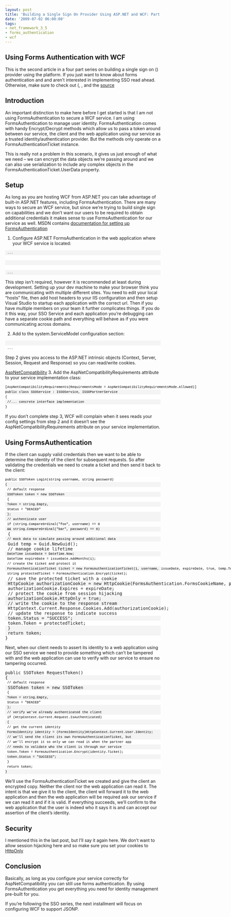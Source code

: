 ```yaml
---
layout: post
title: 'Building a Single Sign On Provider Using ASP.NET and WCF: Part 2'
date: '2009-07-02 06:00:00'
tags:
- net_framework_3_5
- forms_authentication
- wcf
---
```


## Using Forms Authentication with WCF

This is the second article in a four part series on building a single sign on () provider using the platform. If you just want to know about forms authentication and and aren’t interested in implementing SSO read ahead. Otherwise, make sure to check out (, , and the [source](http://cid-2c81058206cadea2.skydrive.live.com/self.aspx/.Public/CodeSamples/SSO.zip)

## Introduction

An important distinction to make here before I get started is that I am not using FormsAuthentication to secure a WCF service. I am using FormsAuthentication to manage user identity. FormsAuthentication comes with handy Encrypt/Decrypt methods which allow us to pass a token around between our service, the client and the web application using our service as a trusted identity/authentication provider. But the methods only operate on a FormsAuthenticationTicket instance.

This is really not a problem in this scenario, it gives us just enough of what we need – we can encrypt the data objects we’re passing around and we can also use serialization to include any complex objects in the FormsAuthenticationTicket.UserData property.

## Setup

As long as you are hosting WCF from ASP.NET you can take advantage of built-in ASP.NET features, including FormsAuthentication. There are many ways to secure an WCF service, but since we’re trying to build single sign on capabilities and we don’t want our users to be required to obtain additional credentials it makes sense to use FormsAuthentication for our service as well. MSDN contains [documentation for setting up FormsAuthentication](http://msdn.microsoft.com/en-us/library/bb398990.aspx)

1. Configure ASP.NET FormsAuthentication in the web application where your WCF service is located:

<pre style="border-style: none; margin: 0em; padding: 0px; overflow: visible; text-align: left; line-height: 12pt; background-color: white; width: 100%; direction: ltr;font-family:'Courier New',courier,monospace;font-size:8pt;color:black;"><system.web></pre>

<pre style="border-style: none; margin: 0em; padding: 0px; overflow: visible; text-align: left; line-height: 12pt; background-color: rgb(244, 244, 244); width: 100%; direction: ltr;font-family:'Courier New',courier,monospace;font-size:8pt;color:black;"> ...</pre>

<pre style="border-style: none; margin: 0em; padding: 0px; overflow: visible; text-align: left; line-height: 12pt; background-color: white; width: 100%; direction: ltr;font-family:'Courier New',courier,monospace;font-size:8pt;color:black;"> <authentication mode="Forms"></pre>

<pre style="border-style: none; margin: 0em; padding: 0px; overflow: visible; text-align: left; line-height: 12pt; background-color: rgb(244, 244, 244); width: 100%; direction: ltr;font-family:'Courier New',courier,monospace;font-size:8pt;color:black;"> <forms cookieless="UseCookies" path="/SSO" name="SSOService"/></pre>

<pre style="border-style: none; margin: 0em; padding: 0px; overflow: visible; text-align: left; line-height: 12pt; background-color: white; width: 100%; direction: ltr;font-family:'Courier New',courier,monospace;font-size:8pt;color:black;"> </authentication></pre>

<pre style="border-style: none; margin: 0em; padding: 0px; overflow: visible; text-align: left; line-height: 12pt; background-color: rgb(244, 244, 244); width: 100%; direction: ltr;font-family:'Courier New',courier,monospace;font-size:8pt;color:black;"> ...</pre>

<pre style="border-style: none; margin: 0em; padding: 0px; overflow: visible; text-align: left; line-height: 12pt; background-color: white; width: 100%; direction: ltr;font-family:'Courier New',courier,monospace;font-size:8pt;color:black;"></system.web></pre>

This step isn’t required, however it is recommended at least during development. Setting up your dev machine to make your browser think you are communicating with multiple different sites. You need to edit your local “hosts” file, then add host headers to your IIS configuration and then setup Visual Studio to startup each application with the correct url. Then if you have multiple members on your team it further complicates things. If you do it this way, your SSO Service and each application you’re debugging can have a separate cookie path and everything will behave as if you were communicating across domains.

2. Add to the system.ServiceModel configuration section:

<pre style="border-style: none; margin: 0em; padding: 0px; overflow: visible; text-align: left; line-height: 12pt; background-color: white; width: 100%; direction: ltr;font-family:'Courier New',courier,monospace;font-size:8pt;color:black;"><system.serviceModel></pre>

<pre style="border-style: none; margin: 0em; padding: 0px; overflow: visible; text-align: left; line-height: 12pt; background-color: rgb(244, 244, 244); width: 100%; direction: ltr;font-family:'Courier New',courier,monospace;font-size:8pt;color:black;"> <serviceHostingEnvironment aspNetCompatibilityEnabled="true"/></pre>

<pre style="border-style: none; margin: 0em; padding: 0px; overflow: visible; text-align: left; line-height: 12pt; background-color: white; width: 100%; direction: ltr;font-family:'Courier New',courier,monospace;font-size:8pt;color:black;"> ...</pre>

<pre style="border-style: none; margin: 0em; padding: 0px; overflow: visible; text-align: left; line-height: 12pt; background-color: rgb(244, 244, 244); width: 100%; direction: ltr;font-family:'Courier New',courier,monospace;font-size:8pt;color:black;"></system.serviceModel></pre>

Step 2 gives you access to the ASP.NET intrinsic objects (Context, Server, Session, Request and Response) so you can read/write cookies.

[AspNetCompatibility](http://msdn.microsoft.com/en-us/library/aa702682.aspx)
3. Add the AspNetCompatibilityRequirements attribute to your service implementation class:

<pre style="border-style: none; margin: 0em; padding: 0px; overflow: visible; text-align: left; line-height: 12pt; background-color: white; width: 100%; direction: ltr;font-family:'Courier New',courier,monospace;font-size:8pt;color:black;">[AspNetCompatibilityRequirements(RequirementsMode = AspNetCompatibilityRequirementsMode.Allowed)]</pre>

<pre style="border-style: none; margin: 0em; padding: 0px; overflow: visible; text-align: left; line-height: 12pt; background-color: rgb(244, 244, 244); width: 100%; direction: ltr; font-family: 'Courier New',courier,monospace; font-size: 8pt; color: black;">public class SSOService : ISSOService, ISSOPartnerService</pre>

<pre style="border-style: none; margin: 0em; padding: 0px; overflow: visible; text-align: left; line-height: 12pt; background-color: white; width: 100%; direction: ltr;font-family:'Courier New',courier,monospace;font-size:8pt;color:black;">{</pre>

<pre style="border-style: none; margin: 0em; padding: 0px; overflow: visible; text-align: left; line-height: 12pt; background-color: rgb(244, 244, 244); width: 100%; direction: ltr; font-family: 'Courier New',courier,monospace; font-size: 8pt; color: black;"> //... concrete interface implementation</pre>

<pre style="border-style: none; margin: 0em; padding: 0px; overflow: visible; text-align: left; line-height: 12pt; background-color: white; width: 100%; direction: ltr; font-family: 'Courier New',courier,monospace; font-size: 8pt; color: black;">}</pre>

If you don’t complete step 3, WCF will complain when it sees reads your config settings from step 2 and it doesn’t see the AspNetCompatibilityRequirements attribute on your service implementation.

## Using FormsAuthentication

If the client can supply valid credentials then we want to be able to determine the identity of the client for subsequent requests. So after validating the credentials we need to create a ticket and then send it back to the client:

<pre style="border-style: none; margin: 0em; padding: 0px; overflow: visible; text-align: left; line-height: 12pt; background-color: white; width: 100%; direction: ltr; font-family: 'Courier New',courier,monospace; font-size: 8pt; color: black;">public SSOToken Login(string username, string password)</pre>

<pre style="border-style: none; margin: 0em; padding: 0px; overflow: visible; text-align: left; line-height: 12pt; background-color: rgb(244, 244, 244); width: 100%; direction: ltr; font-family: 'Courier New',courier,monospace; font-size: 8pt; color: black;">{</pre>

<pre style="border-style: none; margin: 0em; padding: 0px; overflow: visible; text-align: left; line-height: 12pt; background-color: white; width: 100%; direction: ltr; font-family: 'Courier New',courier,monospace; font-size: 8pt; color: black;"> // default response</pre>

<pre style="border-style: none; margin: 0em; padding: 0px; overflow: visible; text-align: left; line-height: 12pt; background-color: rgb(244, 244, 244); width: 100%; direction: ltr; font-family: 'Courier New',courier,monospace; font-size: 8pt; color: black;"> SSOToken token = new SSOToken</pre>

<pre style="border-style: none; margin: 0em; padding: 0px; overflow: visible; text-align: left; line-height: 12pt; background-color: white; width: 100%; direction: ltr; font-family: 'Courier New',courier,monospace; font-size: 8pt; color: black;"> {</pre>

<pre style="border-style: none; margin: 0em; padding: 0px; overflow: visible; text-align: left; line-height: 12pt; background-color: rgb(244, 244, 244); width: 100%; direction: ltr; font-family: 'Courier New',courier,monospace; font-size: 8pt; color: black;"> Token = string.Empty,</pre>

<pre style="border-style: none; margin: 0em; padding: 0px; overflow: visible; text-align: left; line-height: 12pt; background-color: white; width: 100%; direction: ltr; font-family: 'Courier New',courier,monospace; font-size: 8pt; color: black;"> Status = "DENIED"</pre>

<pre style="border-style: none; margin: 0em; padding: 0px; overflow: visible; text-align: left; line-height: 12pt; background-color: rgb(244, 244, 244); width: 100%; direction: ltr;font-family:'Courier New',courier,monospace;font-size:8pt;color:black;"> };</pre>

<pre style="border-style: none; margin: 0em; padding: 0px; overflow: visible; text-align: left; line-height: 12pt; background-color: rgb(244, 244, 244); width: 100%; direction: ltr;font-family:'Courier New',courier,monospace;font-size:8pt;color:black;"> // authenticate user</pre>

<pre style="border-style: none; margin: 0em; padding: 0px; overflow: visible; text-align: left; line-height: 12pt; direction: ltr;font-family:'Courier New',courier,monospace;font-size:8pt;color:black;"> if (string.CompareOrdinal("foo", username) == 0</pre>

<pre style="border-style: none; margin: 0em; padding: 0px; overflow: visible; text-align: left; line-height: 12pt; background-color: rgb(244, 244, 244); width: 100%; direction: ltr;font-family:'Courier New',courier,monospace;font-size:8pt;color:black;"> && string.CompareOrdinal("bar", password) == 0)</pre>

<pre face="'Courier New',courier,monospace" size="8pt" color="black" style="border-style: none; margin: 0em; padding: 0px; overflow: visible; text-align: left; line-height: 12pt; direction: ltr;"> {</pre>

<pre style="border-style: none; margin: 0em; padding: 0px; overflow: visible; text-align: left; line-height: 12pt; background-color: rgb(244, 244, 244); width: 100%; direction: ltr;font-family:'Courier New',courier,monospace;font-size:8pt;color:black;"> // mock data to simulate passing around additional data</pre>

<pre face="'Courier New',courier,monospace" size="8pt" color="black" style="border-style: none; margin: 0em; padding: 0px; overflow: visible; text-align: left; line-height: 12pt; direction: ltr;"> Guid temp = Guid.NewGuid();</pre>

<pre face="'Courier New',courier,monospace" size="8pt" color="black" style="border-style: none; margin: 0em; padding: 0px; overflow: visible; text-align: left; line-height: 12pt; direction: ltr;"> // manage cookie lifetime</pre>

<pre style="border-style: none; margin: 0em; padding: 0px; overflow: visible; text-align: left; line-height: 12pt; background-color: rgb(244, 244, 244); width: 100%; direction: ltr;font-family:'Courier New',courier,monospace;font-size:8pt;color:black;"> DateTime issueDate = DateTime.Now;</pre>

<pre style="border-style: none; margin: 0em; padding: 0px; overflow: visible; text-align: left; line-height: 12pt; background-color: white; width: 100%; direction: ltr;font-family:'Courier New',courier,monospace;font-size:8pt;color:black;"> DateTime expireDate = issueDate.AddMonths(1);</pre>

<pre style="border-style: none; margin: 0em; padding: 0px; overflow: visible; text-align: left; line-height: 12pt; background-color: white; width: 100%; direction: ltr;font-family:'Courier New',courier,monospace;font-size:8pt;color:black;"> // create the ticket and protect it</pre>

<pre style="border-style: none; margin: 0em; padding: 0px; overflow: visible; text-align: left; line-height: 12pt; background-color: rgb(244, 244, 244); width: 100%; direction: ltr;font-family:'Courier New',courier,monospace;font-size:8pt;color:black;"> FormsAuthenticationTicket ticket = new FormsAuthenticationTicket(1, username, issueDate, expireDate, true, temp.ToString());</pre>

<pre style="border-style: none; margin: 0em; padding: 0px; overflow: visible; text-align: left; line-height: 12pt; background-color: white; width: 100%; direction: ltr;font-family:'Courier New',courier,monospace;font-size:8pt;color:black;"> string protectedTicket = FormsAuthentication.Encrypt(ticket);</pre>

<pre face="'Courier New',courier,monospace" size="8pt" color="black" style="border-style: none; margin: 0em; padding: 0px; overflow: visible; text-align: left; line-height: 12pt; background-color: white; width: 100%; direction: ltr;"> // save the protected ticket with a cookie</pre>

<pre face="'Courier New',courier,monospace" size="8pt" color="black" style="border-style: none; margin: 0em; padding: 0px; overflow: visible; text-align: left; line-height: 12pt; background-color: rgb(244, 244, 244); width: 100%; direction: ltr;"> HttpCookie authorizationCookie = new HttpCookie(FormsAuthentication.FormsCookieName, protectedTicket);</pre>

<pre face="'Courier New',courier,monospace" size="8pt" color="black" style="border-style: none; margin: 0em; padding: 0px; overflow: visible; text-align: left; line-height: 12pt; background-color: white; width: 100%; direction: ltr;"> authorizationCookie.Expires = expireDate;</pre>

<pre face="'Courier New',courier,monospace" size="8pt" color="black" style="border-style: none; margin: 0em; padding: 0px; overflow: visible; text-align: left; line-height: 12pt; background-color: white; width: 100%; direction: ltr;"> // protect the cookie from session hijacking</pre>

<pre face="'Courier New',courier,monospace" size="8pt" color="black" style="border-style: none; margin: 0em; padding: 0px; overflow: visible; text-align: left; line-height: 12pt; background-color: rgb(244, 244, 244); width: 100%; direction: ltr;"> authorizationCookie.HttpOnly = true;</pre>

<pre face="'Courier New',courier,monospace" size="8pt" color="black" style="border-style: none; margin: 0em; padding: 0px; overflow: visible; text-align: left; line-height: 12pt; background-color: rgb(244, 244, 244); width: 100%; direction: ltr;"> // write the cookie to the response stream</pre>

<pre face="'Courier New',courier,monospace" size="8pt" color="black" style="border-style: none; margin: 0em; padding: 0px; overflow: visible; text-align: left; line-height: 12pt; background-color: white; width: 100%; direction: ltr;"> HttpContext.Current.Response.Cookies.Add(authorizationCookie);</pre>

<pre face="'Courier New',courier,monospace" size="8pt" color="black" style="border-style: none; margin: 0em; padding: 0px; overflow: visible; text-align: left; line-height: 12pt; background-color: white; width: 100%; direction: ltr;"> // update the response to indicate success</pre>

<pre face="'Courier New',courier,monospace" size="8pt" color="black" style="border-style: none; margin: 0em; padding: 0px; overflow: visible; text-align: left; line-height: 12pt; background-color: rgb(244, 244, 244); width: 100%; direction: ltr;"> token.Status = "SUCCESS";</pre>

<pre face="'Courier New',courier,monospace" size="8pt" color="black" style="border-style: none; margin: 0em; padding: 0px; overflow: visible; text-align: left; line-height: 12pt; background-color: white; width: 100%; direction: ltr;"> token.Token = protectedTicket;</pre>

<pre face="'Courier New',courier,monospace" size="8pt" color="black" style="border-style: none; margin: 0em; padding: 0px; overflow: visible; text-align: left; line-height: 12pt; background-color: rgb(244, 244, 244); width: 100%; direction: ltr;"> }</pre>

<pre face="'Courier New',courier,monospace" size="8pt" color="black" style="border-style: none; margin: 0em; padding: 0px; overflow: visible; text-align: left; line-height: 12pt; background-color: rgb(244, 244, 244); width: 100%; direction: ltr;"> return token;</pre>

<pre face="'Courier New',courier,monospace" size="8pt" color="black" style="border-style: none; margin: 0em; padding: 0px; overflow: visible; text-align: left; line-height: 12pt; background-color: white; width: 100%; direction: ltr;">}</pre>

Next, when our client needs to assert its identity to a web application using our SSO service we need to provide something which can’t be tampered with and the web application can use to verify with our service to ensure no tampering occurred.

<pre face="'Courier New',courier,monospace" size="8pt" color="black" style="border-style: none; margin: 0em; padding: 0px; overflow: visible; text-align: left; line-height: 12pt; background-color: white; width: 100%; direction: ltr;">public SSOToken RequestToken()</pre>

<pre face="'Courier New',courier,monospace" size="8pt" color="black" style="border-style: none; margin: 0em; padding: 0px; overflow: visible; text-align: left; line-height: 12pt; background-color: rgb(244, 244, 244); width: 100%; direction: ltr;">{</pre>

<pre style="border-style: none; margin: 0em; padding: 0px; overflow: visible; text-align: left; line-height: 12pt; background-color: white; width: 100%; font-family: 'Courier New',courier,monospace; direction: ltr; color: black; font-size: 8pt;"> // default response</pre>

<pre face="'Courier New',courier,monospace" size="8pt" color="black" style="border-style: none; margin: 0em; padding: 0px; overflow: visible; text-align: left; line-height: 12pt; background-color: rgb(244, 244, 244); width: 100%; direction: ltr;"> SSOToken token = new SSOToken</pre>

<pre style="border-style: none; margin: 0em; padding: 0px; overflow: visible; text-align: left; line-height: 12pt; background-color: white; width: 100%; font-family: 'Courier New',courier,monospace; direction: ltr; color: black; font-size: 8pt;"> {</pre>

<pre style="border-style: none; margin: 0em; padding: 0px; overflow: visible; text-align: left; line-height: 12pt; background-color: rgb(244, 244, 244); width: 100%; font-family: 'Courier New',courier,monospace; direction: ltr; color: black; font-size: 8pt;"> Token = string.Empty,</pre>

<pre style="border-style: none; margin: 0em; padding: 0px; overflow: visible; text-align: left; line-height: 12pt; background-color: white; width: 100%; font-family: 'Courier New',courier,monospace; direction: ltr; color: black; font-size: 8pt;"> Status = "DENIED"</pre>

<pre style="border-style: none; margin: 0em; padding: 0px; overflow: visible; text-align: left; line-height: 12pt; background-color: rgb(244, 244, 244); width: 100%; font-family: 'Courier New',courier,monospace; direction: ltr; color: black; font-size: 8pt;"> };</pre>

<pre style="border-style: none; margin: 0em; padding: 0px; overflow: visible; text-align: left; line-height: 12pt; background-color: rgb(244, 244, 244); width: 100%; font-family: 'Courier New',courier,monospace; direction: ltr; color: black; font-size: 8pt;"> // verify we've already authenticated the client</pre>

<pre style="border-style: none; margin: 0em; padding: 0px; overflow: visible; text-align: left; line-height: 12pt; background-color: white; width: 100%; font-family: 'Courier New',courier,monospace; direction: ltr; color: black; font-size: 8pt;"> if (HttpContext.Current.Request.IsAuthenticated)</pre>

<pre style="border-style: none; margin: 0em; padding: 0px; overflow: visible; text-align: left; line-height: 12pt; background-color: rgb(244, 244, 244); width: 100%; font-family: 'Courier New',courier,monospace; direction: ltr; color: black; font-size: 8pt;"> {</pre>

<pre style="border-style: none; margin: 0em; padding: 0px; overflow: visible; text-align: left; line-height: 12pt; background-color: white; width: 100%; font-family: 'Courier New',courier,monospace; direction: ltr; color: black; font-size: 8pt;"> // get the current identity</pre>

<pre style="border-style: none; margin: 0em; padding: 0px; overflow: visible; text-align: left; line-height: 12pt; background-color: rgb(244, 244, 244); width: 100%; font-family: 'Courier New',courier,monospace; direction: ltr; color: black; font-size: 8pt;"> FormsIdentity identity = (FormsIdentity)HttpContext.Current.User.Identity;</pre>

<pre style="border-style: none; margin: 0em; padding: 0px; overflow: visible; text-align: left; line-height: 12pt; background-color: rgb(244, 244, 244); width: 100%; font-family: 'Courier New',courier,monospace; direction: ltr; color: black; font-size: 8pt;"> // we'll send the client its own FormsAuthenticationTicket, but </pre>

<pre style="border-style: none; margin: 0em; padding: 0px; overflow: visible; text-align: left; line-height: 12pt; background-color: white; width: 100%; font-family: 'Courier New',courier,monospace; direction: ltr; color: black; font-size: 8pt;"> // we'll encrypt it so only we can read it when the partner app</pre>

<pre style="border-style: none; margin: 0em; padding: 0px; overflow: visible; text-align: left; line-height: 12pt; background-color: rgb(244, 244, 244); width: 100%; font-family: 'Courier New',courier,monospace; direction: ltr; color: black; font-size: 8pt;"> // needs to validate who the client is through our service</pre>

<pre style="border-style: none; margin: 0em; padding: 0px; overflow: visible; text-align: left; line-height: 12pt; background-color: white; width: 100%; font-family: 'Courier New',courier,monospace; direction: ltr; color: black; font-size: 8pt;"> token.Token = FormsAuthentication.Encrypt(identity.Ticket);</pre>

<pre style="border-style: none; margin: 0em; padding: 0px; overflow: visible; text-align: left; line-height: 12pt; background-color: rgb(244, 244, 244); width: 100%; font-family: 'Courier New',courier,monospace; direction: ltr; color: black; font-size: 8pt;"> token.Status = "SUCCESS";</pre>

<pre style="border-style: none; margin: 0em; padding: 0px; overflow: visible; text-align: left; line-height: 12pt; background-color: white; width: 100%; font-family: 'Courier New',courier,monospace; direction: ltr; color: black; font-size: 8pt;"> }</pre>

<pre style="border-style: none; margin: 0em; padding: 0px; overflow: visible; text-align: left; line-height: 12pt; background-color: white; width: 100%; font-family: 'Courier New',courier,monospace; direction: ltr; color: black; font-size: 8pt;"> return token;</pre>

<pre style="border-style: none; margin: 0em; padding: 0px; overflow: visible; text-align: left; line-height: 12pt; background-color: rgb(244, 244, 244); width: 100%; font-family: 'Courier New',courier,monospace; direction: ltr; color: black; font-size: 8pt;">}</pre>

We’ll use the FormsAuthenticationTicket we created and give the client an encrypted copy. Neither the client nor the web application can read it. The intent is that we give it to the client, the client will forward it to the web application and then the web application will be required ask our service if we can read it and if it is valid. If everything succeeds, we’ll confirm to the web application that the user is indeed who it says it is and can accept our assertion of the client’s identity.

## Security

I mentioned this in the last post, but I’ll say it again here. We don’t want to allow session hijacking here and so make sure you set your cookies to [HttpOnly](http://www.owasp.org/index.php/HTTPOnly)

## Conclusion

Basically, as long as you configure your service correctly for AspNetCompatibility you can still use forms authentication. By using FormsAuthentication you get everything you need for identity management pre-built for you.

If you’re following the SSO series, the next installment will focus on configuring WCF to support JSONP.
